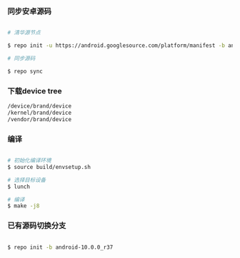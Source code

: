 ### 同步安卓源码 ###

```bash

# 清华源节点

$ repo init -u https://android.googlesource.com/platform/manifest -b android-10.0.0_r37

# 同步源码

$ repo sync
```
### 下载device tree ###

```txt
/device/brand/device
/kernel/brand/device
/vendor/brand/device
```

### 编译 ###

```bash

# 初始化编译环境
$ source build/envsetup.sh

# 选择目标设备
$ lunch

# 编译
$ make -j8
```

### 已有源码切换分支 ###

```bash

$ repo init -b android-10.0.0_r37

```

